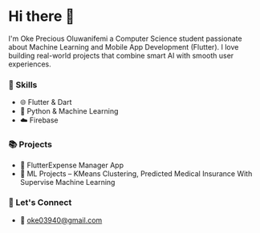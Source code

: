 # Hi there 👋

I'm Oke Precious Oluwanifemi a Computer Science student passionate about Machine Learning and Mobile App Development (Flutter). I love building real-world projects that combine smart AI with smooth user experiences.

### 🚀 Skills
- 🌐 Flutter & Dart
- 🧠 Python & Machine Learning
- ☁️ Firebase


### 📚 Projects
- 📱 FlutterExpense Manager App
- 🧪 ML Projects – KMeans Clustering, Predicted Medical Insurance With Supervise Machine Learning

### 🔗 Let's Connect
- 📧 oke03940@gmail.com
